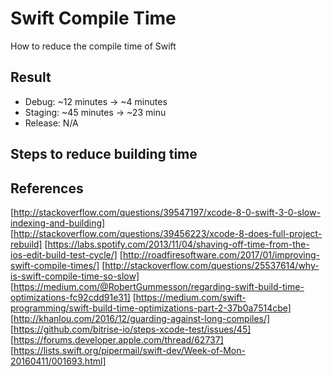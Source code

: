 # Swift Compile Time
How to reduce the compile time of Swift

## Result
- Debug: ~12 minutes → ~4 minutes
- Staging: ~45 minutes → ~23 minu
- Release: N/A

## Steps to reduce building time


## References
[http://stackoverflow.com/questions/39547197/xcode-8-0-swift-3-0-slow-indexing-and-building]
[http://stackoverflow.com/questions/39456223/xcode-8-does-full-project-rebuild]
[https://labs.spotify.com/2013/11/04/shaving-off-time-from-the-ios-edit-build-test-cycle/]
[http://roadfiresoftware.com/2017/01/improving-swift-compile-times/]
[http://stackoverflow.com/questions/25537614/why-is-swift-compile-time-so-slow]
[https://medium.com/@RobertGummesson/regarding-swift-build-time-optimizations-fc92cdd91e31]
[https://medium.com/swift-programming/swift-build-time-optimizations-part-2-37b0a7514cbe]
[http://khanlou.com/2016/12/guarding-against-long-compiles/]
[https://github.com/bitrise-io/steps-xcode-test/issues/45]
[https://forums.developer.apple.com/thread/62737]
[https://lists.swift.org/pipermail/swift-dev/Week-of-Mon-20160411/001693.html]
